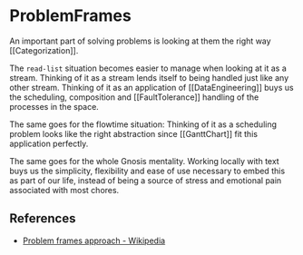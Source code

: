 # ProblemFrames

An important part of solving problems is looking at them the right way [[Categorization]].

The `read-list` situation becomes easier to manage when looking at it as a stream.
Thinking of it as a stream lends itself to being handled just like any other stream.
Thinking of it as an application of [[DataEngineering]] buys us the scheduling, composition and [[FaultTolerance]] handling of the processes in the space.

The same goes for the flowtime situation: Thinking of it as a scheduling problem looks like the right abstraction since [[GanttChart]] fit this application perfectly.

The same goes for the whole Gnosis mentality. Working locally with text buys us the simplicity, flexibility and ease of use necessary to embed this as part of our life, instead of being a source of stress and emotional pain associated with most chores.

## References

- [Problem frames approach - Wikipedia](https://en.wikipedia.org/wiki/Problem_frames_approach)

